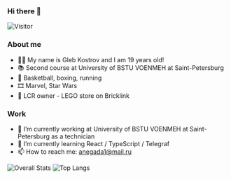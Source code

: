 ### Hi there 👋

![Visitor](https://visitor-badge.laobi.icu/badge?page_id=username.GlebVarVar)

### About me
- 🙋‍♂️ My name is Gleb Kostrov and I am 19 years old!
- 📚 Second course at University of BSTU VOENMEH at Saint-Petersburg
- 🏀 Basketball, boxing, running
- 🎞️ Marvel, Star Wars
- 🧱 LCR owner - LEGO store on Bricklink

### Work
- 🔭 I’m currently working at University of BSTU VOENMEH at Saint-Petersburg as a technician
- 🌱 I’m currently learning React / TypeScript / Telegraf
- 📫 How to reach me: anegada1@mail.ru


![Overall Stats](https://github-readme-stats.vercel.app/api?username=GlebVarVar&count_private=true&show_icons=true&hide=contribs)
![Top Langs](https://github-readme-stats.vercel.app/api/top-langs/?username=GlebVarVar&layout=compact&hide=Python)




